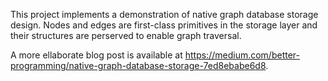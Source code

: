 This project implements a demonstration of native graph database storage design. Nodes and edges are first-class primitives in the storage layer and their structures are perserved to enable graph traversal.

A more ellaborate blog post is available at https://medium.com/better-programming/native-graph-database-storage-7ed8ebabe6d8.
